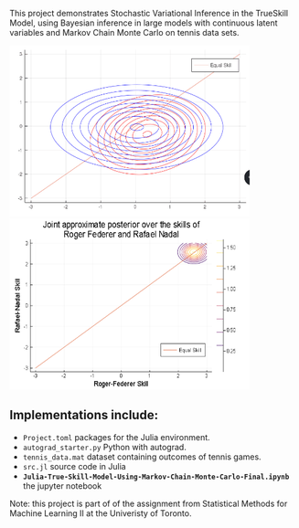 This project demonstrates Stochastic Variational Inference in the TrueSkill Model, using Bayesian inference in large models with continuous latent variables and Markov Chain Monte Carlo on tennis data sets.

<p>
<img src="./samples/training.gif" width="420" height="300">
<img src="./samples/two_players.png" width="420" height="300">
 </p>

## Implementations include:
* `Project.toml` packages for the Julia environment.
* `autograd_starter.py` Python with autograd.
* `tennis_data.mat` dataset containing outcomes of tennis games.
* `src.jl` source code in Julia
* **`Julia-True-Skill-Model-Using-Markov-Chain-Monte-Carlo-Final.ipynb`** the jupyter notebook

Note: this project is part of of the assignment from Statistical Methods for Machine Learning II at the Univeristy of Toronto.
